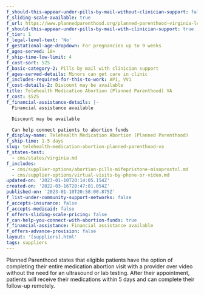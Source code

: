 ```yaml
---
f_should-this-appear-under-pills-by-mail-without-clinician-support: false
f_sliding-scale-available: true
f_url: https://www.plannedparenthood.org/planned-parenthood-virginia-league
f_should-this-appear-under-pills-by-mail-with-clinician-support: true
f_tier: 1
f_legal-level-text: 'No'
f_gestational-age-dropdown: For pregnancies up to 9 weeks
f_ages-served: 18+
f_ship-time-low-limit: 4
f_cost-sort: 525
f_basic-category-2: Pills by mail with clinician support
f_ages-served-details: Minors can get care in clinic
f_includes-required-for-this-to-work: AP1, VV1
f_cost-details-2: Discount may be available
title: Telehealth Medication Abortion (Planned Parenthood) VA
f_cost: $525
f_financial-assistance-details: |-
  Financial assistance available

  Discount may be available

  Can help connect patients to abortion funds
f_display-name: Telehealth Medication Abortion (Planned Parenthood)
f_ship-time: 1-5 days
slug: telehealth-medication-abortion-planned-parenthood-va
f_states-test:
  - cms/states/virginia.md
f_includes:
  - cms/supplier-options/abortion-pills-mifepristone-misoprostol.md
  - cms/supplier-options/virtual-visits-by-phone-or-video.md
updated-on: '2023-01-10T20:14:05.154Z'
created-on: '2022-03-16T20:47:01.054Z'
published-on: '2023-01-10T20:58:00.875Z'
f_list-under-community-support-networks: false
f_accepts-insurance: false
f_accepts-medicaid: false
f_offers-sliding-scale-pricing: false
f_can-help-you-connect-with-abortion-funds: true
f_financial-assistance: Financial assistance available
f_offers-advance-provision: false
layout: '[suppliers].html'
tags: suppliers
---
```


Planned Parenthood states that eligible patients have the option of completing their entire medication abortion visit with a provider over video without the need for an ultrasound or lab testing. After their appointment, patients will receive their medications within 5 days and can complete their follow-up remotely.
